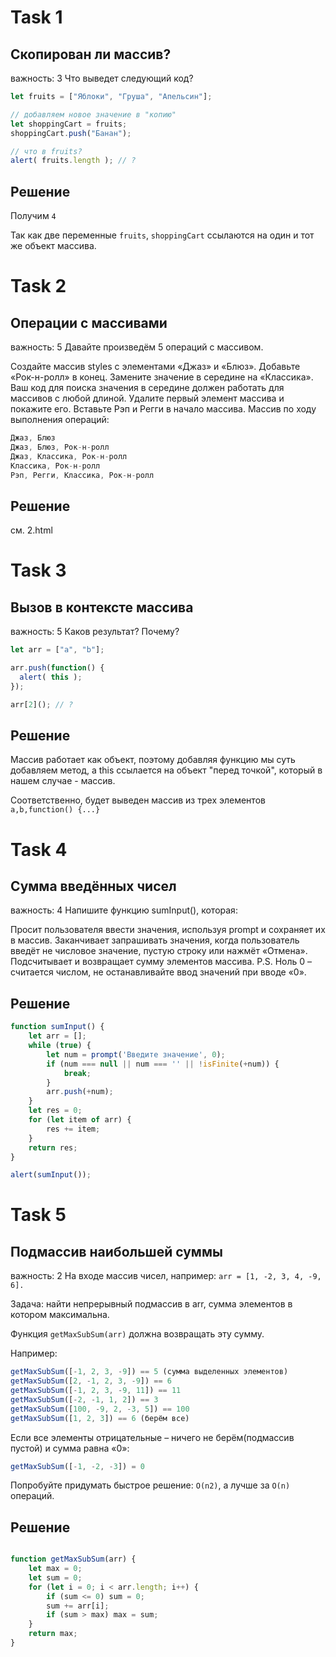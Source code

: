 # Task 1
## Скопирован ли массив?
важность: 3
Что выведет следующий код?
```js
let fruits = ["Яблоки", "Груша", "Апельсин"];

// добавляем новое значение в "копию"
let shoppingCart = fruits;
shoppingCart.push("Банан");

// что в fruits?
alert( fruits.length ); // ?
```

## Решение
Получим `4`

Так как две переменные `fruits`, `shoppingCart` ссылаются на один и тот же объект массива.

# Task 2
## Операции с массивами
важность: 5
Давайте произведём 5 операций с массивом.

Создайте массив styles с элементами «Джаз» и «Блюз».
Добавьте «Рок-н-ролл» в конец.
Замените значение в середине на «Классика». Ваш код для поиска значения в середине должен работать для массивов с любой длиной.
Удалите первый элемент массива и покажите его.
Вставьте Рэп и Регги в начало массива.
Массив по ходу выполнения операций:
```js
Джаз, Блюз
Джаз, Блюз, Рок-н-ролл
Джаз, Классика, Рок-н-ролл
Классика, Рок-н-ролл
Рэп, Регги, Классика, Рок-н-ролл
```

## Решение
см. 2.html

# Task 3
## Вызов в контексте массива
важность: 5
Каков результат? Почему?
```js
let arr = ["a", "b"];

arr.push(function() {
  alert( this );
});

arr[2](); // ?
```

## Решение
Массив работает как объект, поэтому добавляя функцию мы суть добавляем метод, а this ссылается на объект "перед точкой", который в нашем случае - массив.

Соответственно, будет выведен массив из трех элементов `a,b,function() {...}`

# Task 4
## Сумма введённых чисел
важность: 4
Напишите функцию sumInput(), которая:

Просит пользователя ввести значения, используя prompt и сохраняет их в массив.
Заканчивает запрашивать значения, когда пользователь введёт не числовое значение, пустую строку или нажмёт «Отмена».
Подсчитывает и возвращает сумму элементов массива.
P.S. Ноль 0 – считается числом, не останавливайте ввод значений при вводе «0».

## Решение
```js
function sumInput() {
    let arr = [];
    while (true) {
        let num = prompt('Введите значение', 0);
        if (num === null || num === '' || !isFinite(+num)) {
            break;
        }
        arr.push(+num);
    }
    let res = 0;
    for (let item of arr) {
        res += item;
    }
    return res;
}

alert(sumInput());
```

# Task 5
## Подмассив наибольшей суммы
важность: 2
На входе массив чисел, например: `arr = [1, -2, 3, 4, -9, 6].`

Задача: найти непрерывный подмассив в arr, сумма элементов в котором максимальна.

Функция `getMaxSubSum(arr)` должна возвращать эту сумму.

Например:
```js
getMaxSubSum([-1, 2, 3, -9]) == 5 (сумма выделенных элементов)
getMaxSubSum([2, -1, 2, 3, -9]) == 6
getMaxSubSum([-1, 2, 3, -9, 11]) == 11
getMaxSubSum([-2, -1, 1, 2]) == 3
getMaxSubSum([100, -9, 2, -3, 5]) == 100
getMaxSubSum([1, 2, 3]) == 6 (берём все)
```
Если все элементы отрицательные – ничего не берём(подмассив пустой) и сумма равна «0»:
```js
getMaxSubSum([-1, -2, -3]) = 0
```
Попробуйте придумать быстрое решение: `O(n2)`, а лучше за `О(n)` операций.

## Решение
```js

function getMaxSubSum(arr) {
    let max = 0;
    let sum = 0;
    for (let i = 0; i < arr.length; i++) {
        if (sum <= 0) sum = 0;
        sum += arr[i];
        if (sum > max) max = sum;
    }
    return max;
}

```